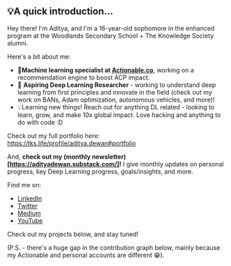 ## 💡A quick introduction...

Hey there! I'm Aditya, and I'm a 16-year-old sophomore in the enhanced program at the Woodlands Secondary School + The Knowledge Society alumni.

Here's a bit about me:

- 🔬**Machine learning specialist at [Actionable.co](http://actionable.co/)**, working on a recommendation engine to boost ACP impact.
- 🤖 **Aspiring Deep Learning Researcher** - working to understand deep learning from first principles and innovate in the field (check out my work on BANs, Adam optimization, autonomous vehicles, and more)!
- 💡Learning new things! Reach out for anything DL related - looking to learn, grow, and make 10x global impact. Love hacking and anything to do with code :D

Check out my full portfolio here: https://tks.life/profile/aditya.dewan#portfolio

And, **check out my (monthly newsletter)[https://adityadewan.substack.com/]!** I give monthly updates on personal progress, key Deep Learning progress, goals/insights, and more. 

Find me on:
- [LinkedIn](https://www.linkedin.com/in/aditya-dewan-7711b91b3/)
- [Twitter](https://twitter.com/adidewan124)
- [Medium](https://medium.com/@aditya-dewan124)
- [YouTube](https://www.youtube.com/channel/UCxDpgZAUS7oKCUTkCSxznOw)

Check out my projects below, and stay tuned!

(P.S. - there's a huge gap in the contribution graph below, mainly because my Actionable and personal accounts are different 😁). 
